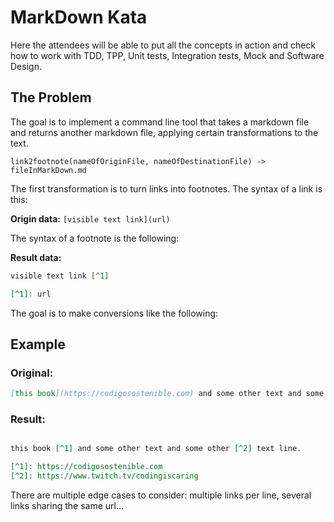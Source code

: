 # MarkDown Kata

Here the attendees will be able to put all the concepts in action and check how to work with TDD, TPP, Unit tests, Integration tests, Mock and Software Design.

## The Problem

The goal is to implement a command line tool that takes a markdown file and returns another markdown file, applying certain transformations to the text.

`link2footnote(nameOfOriginFile, nameOfDestinationFile) -> fileInMarkDown.md`

The first transformation is to turn links into footnotes. The syntax of a link is this:

**Origin data:** `[visible text link](url)`

The syntax of a footnote is the following:

**Result data:** 

```markdown
visible text link [^1]

[^1]: url
```

The goal is to make conversions like the following:

## Example

### Original:

```markdown
[this book](https://codigosostenible.com) and some other text and some [other](https://www.twitch.tv/codingiscaring) text line.
```

### Result:
```markdown

this book [^1] and some other text and some other [^2] text line.

[^1]: https://codigosostenible.com
[^2]: https://www.twitch.tv/codingiscaring
```

There are multiple edge cases to consider: multiple links per line, several links sharing the same url...
